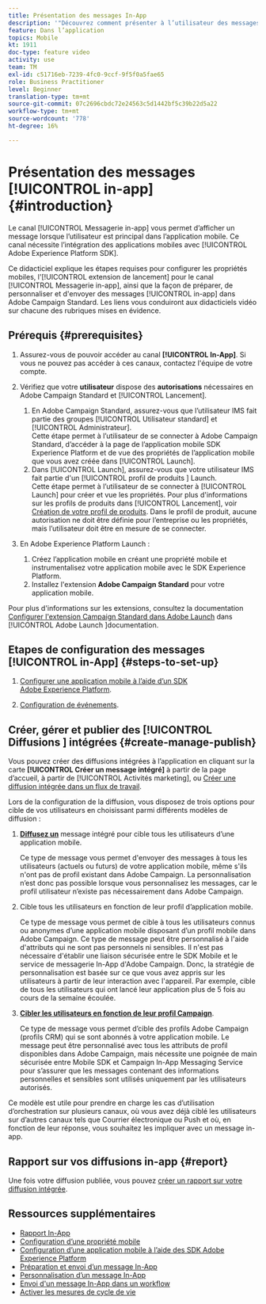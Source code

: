 ```yaml
---
title: Présentation des messages In-App
description: '"Découvrez comment présenter à l’utilisateur des messages in-app contextuellement pertinents en réponse au comportement en temps réel d’un client dans l’application mobile."'
feature: Dans l’application
topics: Mobile
kt: 1911
doc-type: feature video
activity: use
team: TM
exl-id: c51716eb-7239-4fc0-9ccf-9f5f0a5fae65
role: Business Practitioner
level: Beginner
translation-type: tm+mt
source-git-commit: 07c2696cbdc72e24563c5d1442bf5c39b22d5a22
workflow-type: tm+mt
source-wordcount: '778'
ht-degree: 16%

---
```


# Présentation des messages [!UICONTROL in-app] {#introduction}

Le canal [!UICONTROL Messagerie in-app] vous permet d’afficher un message lorsque l’utilisateur est principal dans l’application mobile. Ce canal nécessite l’intégration des applications mobiles avec [!UICONTROL Adobe Experience Platform SDK].

Ce didacticiel explique les étapes requises pour configurer les propriétés mobiles, l&#39;[!UICONTROL extension de lancement] pour le canal [!UICONTROL Messagerie in-app], ainsi que la façon de préparer, de personnaliser et d&#39;envoyer des messages [!UICONTROL in-app] dans Adobe Campaign Standard. Les liens vous conduiront aux didacticiels vidéo sur chacune des rubriques mises en évidence.

## Prérequis {#prerequisites}

1. Assurez-vous de pouvoir accéder au canal **[!UICONTROL In-App]**. Si vous ne pouvez pas accéder à ces canaux, contactez l&#39;équipe de votre compte.
1. Vérifiez que votre **utilisateur** dispose des **autorisations** nécessaires en Adobe Campaign Standard et [!UICONTROL Lancement].

   1. En Adobe Campaign Standard, assurez-vous que l’utilisateur IMS fait partie des groupes [!UICONTROL Utilisateur standard] et [!UICONTROL Administrateur].\
      Cette étape permet à l’utilisateur de se connecter à Adobe Campaign Standard, d’accéder à la page de l’application mobile SDK Experience Platform et de vue des propriétés de l’application mobile que vous avez créée dans [!UICONTROL Launch].
   1. Dans [!UICONTROL Launch], assurez-vous que votre utilisateur IMS fait partie d&#39;un [!UICONTROL profil de produits ] Launch.\
      Cette étape permet à l’utilisateur de se connecter à [!UICONTROL Launch] pour créer et vue les propriétés. Pour plus d&#39;informations sur les profils de produits dans [!UICONTROL Lancement], voir [Création de votre profil de produits](https://docs.adobelaunch.com/launch-reference/administration/user-permissions#3-create-your-product-profile). Dans le profil de produit, aucune autorisation ne doit être définie pour l’entreprise ou les propriétés, mais l’utilisateur doit être en mesure de se connecter.

1. En Adobe Experience Platform Launch :

   1. Créez l’application mobile en créant une propriété mobile et instrumentalisez votre application mobile avec le SDK Experience Platform.
   1. Installez l&#39;extension **Adobe Campaign Standard** pour votre application mobile.

Pour plus d&#39;informations sur les extensions, consultez la documentation [Configurer l&#39;extension Campaign Standard dans Adobe Launch](https://aep-sdks.gitbook.io/docs/using-mobile-extensions/adobe-campaign-standard) dans [!UICONTROL Adobe Launch ]documentation.

## Etapes de configuration des messages [!UICONTROL in-App] {#steps-to-set-up}

1. [Configurer une application mobile à l’aide d’un SDK Adobe Experience Platform](/help/communication-channels/mobile/configure-mobile-apps-using-aep-sdk.md).

1. [Configuration de événements](/help/communication-channels/mobile/in-app/configure-events.md).

## Créer, gérer et publier des [!UICONTROL Diffusions ] intégrées {#create-manage-publish}

Vous pouvez créer des diffusions intégrées à l’application en cliquant sur la carte **[!UICONTROL Créer un message intégré]** à partir de la page d’accueil, à partir de [!UICONTROL Activités marketing], ou [Créer une diffusion intégrée dans un flux de travail](/help/communication-channels/mobile/in-app/in-app-activity.md).

Lors de la configuration de la diffusion, vous disposez de trois options pour cible de vos utilisateurs en choisissant parmi différents modèles de diffusion :

1. [**Diffusez un**](/help/communication-channels/mobile/in-app/broadcast-in-app-message.md) message intégré pour cible tous les utilisateurs d’une application mobile.

   Ce type de message vous permet d&#39;envoyer des messages à tous les utilisateurs (actuels ou futurs) de votre application mobile, même s&#39;ils n&#39;ont pas de profil existant dans Adobe Campaign. La personnalisation n’est donc pas possible lorsque vous personnalisez les messages, car le profil utilisateur n’existe pas nécessairement dans Adobe Campaign.

1. Cible tous les utilisateurs en fonction de leur profil d’application mobile.

   Ce type de message vous permet de cible à tous les utilisateurs connus ou anonymes d’une application mobile disposant d’un profil mobile dans Adobe Campaign. Ce type de message peut être personnalisé à l&#39;aide d&#39;attributs qui ne sont pas personnels ni sensibles. Il n&#39;est pas nécessaire d&#39;établir une liaison sécurisée entre le SDK Mobile et le service de messagerie In-App d&#39;Adobe Campaign. Donc, la stratégie de personnalisation est basée sur ce que vous avez appris sur les utilisateurs à partir de leur interaction avec l&#39;appareil. Par exemple, cible de tous les utilisateurs qui ont lancé leur application plus de 5 fois au cours de la semaine écoulée.

1. [**Cibler les utilisateurs en fonction de leur profil Campaign**](/help/communication-channels/mobile/in-app/target-users-based-on-campaign-profile.md).

   Ce type de message vous permet d’cible des profils Adobe Campaign (profils CRM) qui se sont abonnés à votre application mobile. Le message peut être personnalisé avec tous les attributs de profil disponibles dans Adobe Campaign, mais nécessite une poignée de main sécurisée entre Mobile SDK et Campaign In-App Messaging Service pour s’assurer que les messages contenant des informations personnelles et sensibles sont utilisés uniquement par les utilisateurs autorisés.

Ce modèle est utile pour prendre en charge les cas d’utilisation d’orchestration sur plusieurs canaux, où vous avez déjà ciblé les utilisateurs sur d’autres canaux tels que Courrier électronique ou Push et où, en fonction de leur réponse, vous souhaitez les impliquer avec un message in-app.

## Rapport sur vos diffusions in-app {#report}

Une fois votre diffusion publiée, vous pouvez [créer un rapport sur votre diffusion intégrée](/help/communication-channels/mobile/in-app/in-app-reporting.md).

## Ressources supplémentaires

* [Rapport In-App](https://docs.adobe.com/content/help/en/campaign-standard/using/reporting/list-of-reports/in-app-report.html)
* [Configuration d’une propriété mobile](https://aep-sdks.gitbook.io/docs/getting-started/create-a-mobile-property)
* [Configuration d’une application mobile à l’aide des SDK Adobe Experience Platform](https://helpx.adobe.com/fr/campaign/kb/configuring-app-sdk.html)
* [Préparation et envoi d’un message In-App](https://docs.adobe.com/content/help/en/campaign-standard/using/communication-channels/in-app-messaging/preparing-and-sending-an-in-app-message.html)
* [Personnalisation d’un message In-App](https://docs.adobe.com/content/help/en/campaign-standard/using/communication-channels/in-app-messaging/customizing-an-in-app-message.html)
* [Envoi d&#39;un message In-App dans un workflow](https://docs.adobe.com/content/help/en/campaign-standard/using/managing-processes-and-data/channel-activities/in-app-delivery.html)
* [Activer les mesures de cycle de vie](https://aep-sdks.gitbook.io/docs/getting-started/initialize-the-sdk#enable-lifecycle-metrics)
